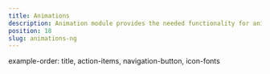 ```yaml
---
title: Animations
description: Animation module provides the needed functionality for animating UI components in NativeScript. This module allows defining an animation Imperative ( creating animations via code-behind while using  `Animation` class from `ui/animation` module) and Declarative ( creating `CSS3` keyframe animations).
position: 18
slug: animations-ng
---
```

example-order: title, action-items, navigation-button, icon-fonts 